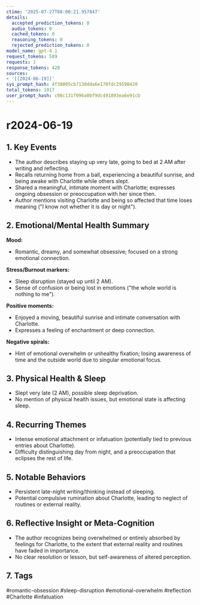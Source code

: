 ```yaml
---
ctime: '2025-07-27T08:08:21.957847'
details:
  accepted_prediction_tokens: 0
  audio_tokens: 0
  cached_tokens: 0
  reasoning_tokens: 0
  rejected_prediction_tokens: 0
model_name: gpt-4.1
request_tokens: 589
requests: 1
response_tokens: 428
sources:
- '[[2024-06-19]]'
sys_prompt_hash: 4f38005cb7130dda6e170fdc29590420
total_tokens: 1017
user_prompt_hash: c08c131f096a0bf9dc491893ea6e91cb
---
```

# r2024-06-19

## 1. Key Events

- The author describes staying up very late, going to bed at 2 AM after writing and reflecting.
- Recalls returning home from a ball, experiencing a beautiful sunrise, and being awake with Charlotte while others slept.
- Shared a meaningful, intimate moment with Charlotte; expresses ongoing obsession or preoccupation with her since then.
- Author mentions visiting Charlotte and being so affected that time loses meaning ("I know not whether it is day or night").

## 2. Emotional/Mental Health Summary

**Mood:**  
- Romantic, dreamy, and somewhat obsessive; focused on a strong emotional connection.

**Stress/Burnout markers:**  
- Sleep disruption (stayed up until 2 AM).
- Sense of confusion or being lost in emotions ("the whole world is nothing to me").

**Positive moments:**  
- Enjoyed a moving, beautiful sunrise and intimate conversation with Charlotte.
- Expresses a feeling of enchantment or deep connection.

**Negative spirals:**  
- Hint of emotional overwhelm or unhealthy fixation; losing awareness of time and the outside world due to singular emotional focus.

## 3. Physical Health & Sleep

- Slept very late (2 AM), possible sleep deprivation.
- No mention of physical health issues, but emotional state is affecting sleep.

## 4. Recurring Themes

- Intense emotional attachment or infatuation (potentially tied to previous entries about Charlotte).
- Difficulty distinguishing day from night, and a preoccupation that eclipses the rest of life.

## 5. Notable Behaviors

- Persistent late-night writing/thinking instead of sleeping.
- Potential compulsive rumination about Charlotte, leading to neglect of routines or external reality.

## 6. Reflective Insight or Meta-Cognition

- The author recognizes being overwhelmed or entirely absorbed by feelings for Charlotte, to the extent that external reality and routines have faded in importance.
- No clear resolution or lesson, but self-awareness of altered perception.

## 7. Tags

#romantic-obsession #sleep-disruption #emotional-overwhelm #reflection #Charlotte #infatuation